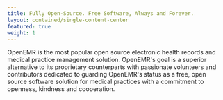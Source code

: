 ```yaml
---
title: Fully Open-Source. Free Software, Always and Forever.
layout: contained/single-content-center
featured: true
weight: 1
---
```


OpenEMR is the most popular open source electronic health records and medical practice management solution. OpenEMR's goal is a superior alternative to its proprietary counterparts with passionate volunteers and contributors dedicated to guarding OpenEMR's status as a free, open source software solution for medical practices with a commitment to openness, kindness and cooperation.
